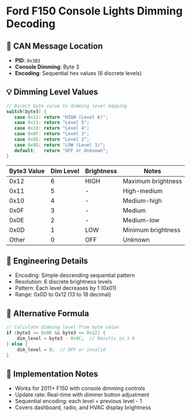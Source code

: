 # Ford F150 Console Lights Dimming Decoding

## 📍 CAN Message Location

- **PID**: `0x3B3`
- **Console Dimming**: Byte 3
- **Encoding**: Sequential hex values (6 discrete levels)

## 💡 Dimming Level Values

```cpp
// Direct byte value to dimming level mapping
switch(byte3) {
   case 0x12: return "HIGH (Level 6)";
   case 0x11: return "Level 5";
   case 0x10: return "Level 4";
   case 0x0F: return "Level 3";
   case 0x0E: return "Level 2";
   case 0x0D: return "LOW (Level 1)";
   default:   return "OFF or Unknown";
}
```

| Byte3 Value | Dim Level | Brightness | Notes |
|-------------|-----------|------------|-------|
| 0x12        | 6         | HIGH       | Maximum brightness |
| 0x11        | 5         | -          | High-medium |
| 0x10        | 4         | -          | Medium-high |
| 0x0F        | 3         | -          | Medium |
| 0x0E        | 2         | -          | Medium-low |
| 0x0D        | 1         | LOW        | Minimum brightness |
| Other       | 0         | OFF        | Unknown |

## 🔬 Engineering Details

- Encoding: Simple descending sequential pattern
- Resolution: 6 discrete brightness levels
- Pattern: Each level decreases by 1 (0x01)
- Range: 0x0D to 0x12 (13 to 18 decimal)

## 🧮 Alternative Formula

```cpp
// Calculate dimming level from byte value
if (byte3 >= 0x0D && byte3 <= 0x12) {
    dim_level = byte3 - 0x0C;  // Results in 1-6
} else {
    dim_level = 0;  // OFF or invalid
}
```

## 🚗 Implementation Notes

- Works for 2011+ F150 with console dimming controls
- Update rate: Real-time with dimmer button adjustment
- Sequential encoding: each level = previous level - 1
- Covers dashboard, radio, and HVAC display brightness
